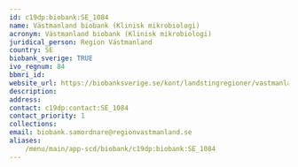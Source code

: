 ```yaml
---
id: c19dp:biobank:SE_1084
name: Västmanland biobank (Klinisk mikrobiologi)
acronym: Västmanland biobank (Klinisk mikrobiologi)
juridical_person: Region Västmanland
country: SE
biobank_sverige: TRUE
ivo_regnum: 84
bbmri_id:
website_url: https://biobanksverige.se/kont/landstingregioner/vastmanland/
description:
address:
contact: c19dp:contact:SE_1084
contact_priority: 1
collections:
email: biobank.samordnare@regionvastmanland.se
aliases:
    /menu/main/app-scd/biobank/c19dp:biobank:SE_1084
---
```

